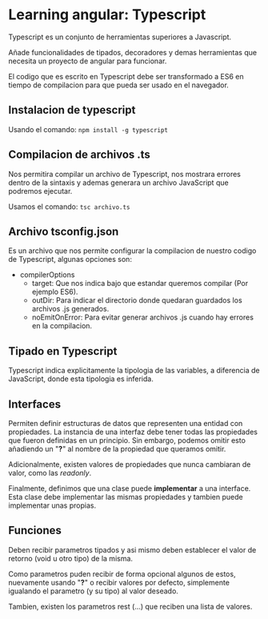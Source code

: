 # Learning angular: Typescript

Typescript es un conjunto de herramientas superiores a Javascript.

Añade funcionalidades de tipados, decoradores y demas herramientas que necesita un proyecto de angular para funcionar.

El codigo que es escrito en Typescript debe ser transformado a ES6 en tiempo de compilacion para que pueda ser usado en el navegador.

## Instalacion de typescript

Usando el comando: `npm install -g typescript`

## Compilacion de archivos .ts

Nos permitira compilar un archivo de Typescript, nos mostrara errores dentro de la sintaxis y ademas generara un archivo JavaScript que podremos ejecutar.

Usamos el comando: `tsc archivo.ts`

## Archivo tsconfig.json

Es un archivo que nos permite configurar la compilacion de nuestro codigo de Typescript, algunas opciones son:

- compilerOptions
    - target: Que nos indica bajo que estandar queremos compilar (Por ejemplo ES6).
    - outDir: Para indicar el directorio donde quedaran guardados los archivos .js generados.
    - noEmitOnError: Para evitar generar archivos .js cuando hay errores en la compilacion.

## Tipado en Typescript

Typescript indica explicitamente la tipologia de las variables, a diferencia de JavaScript, donde esta tipologia es inferida.

## Interfaces

Permiten definir estructuras de datos que representen una entidad con propiedades. La instancia de una interfaz debe tener todas las propiedades que fueron definidas en un principio. Sin embargo, podemos omitir esto añadiendo un "**?**" al nombre de la propiedad que queramos omitir.

Adicionalmente, existen valores de propiedades que nunca cambiaran de valor, como las *readonly*.

Finalmente, definimos que una clase puede **implementar** a una interface. Esta clase debe implementar las mismas propiedades y tambien puede implementar unas propias.

## Funciones

Deben recibir parametros tipados y asi mismo deben establecer el valor de retorno (void u otro tipo) de la misma. 

Como parametros puden recibir de forma opcional algunos de estos, nuevamente usando "**?**" o recibir valores por defecto, simplemente igualando el parametro (y su tipo) al valor deseado.

Tambien, existen los parametros rest (...) que reciben una lista de valores.